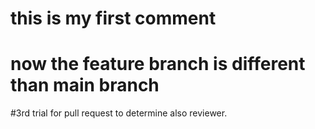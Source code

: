 # this is my first comment
# now the feature branch is different than main branch
#3rd trial for pull request to determine also reviewer.
